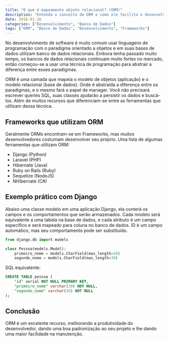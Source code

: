 ```yaml
---
title: "O que é mapeamento objeto relacional? (ORM)"
description: "Entenda o conceito de ORM e como ele facilita o desenvolvimento de software"
date: 2018-01-26
categories: ["Desenvolvimento", "Banco de Dados"]
tags: ["ORM", "Banco de Dados", "Desenvolvimento", "Frameworks"]
---
```


No desenvolvimento de software é muito comum usar linguagens de programação com o paradigma orientado a objetos e em suas bases de dados utilizam banco de dados relacionais. Embora tenha passado muito tempo, os bancos de dados relacionais continuam muito fortes no mercado, então começou-se a usar uma técnica de programação para abstrair a diferença entre esses paradigmas.

ORM é uma camada que mapeia o modelo de objetos (aplicação) e o modelo relacional (base de dados). Onde é abstraída a diferença entre os paradigmas, e o mesmo fará o papel de manager. Você não precisará escrever queries SQL, suas classes ajudarão a persistir os dados e buscá-los. Além de muitos recursos que diferenciam-se entre as ferramentas que utilizam dessa técnica.

## Frameworks que utilizam ORM

Geralmente ORMs encontram-se em Frameworks, mas muitos desenvolvedores costumam desenvolver seu próprio. Uma lista de algumas ferramentas que utilizam ORM:

- Django (Python)
- Laravel (PHP)
- Hibernate (Java)
- Ruby on Rails (Ruby)
- Sequelize (NodeJS)
- NHibernate (C#)

## Exemplo prático com Django

Abaixo uma classe modelo em uma aplicação Django, ela conterá os campos e os comportamentos que serão armazenados. Cada modelo será equivalente a uma tabela na base de dados, e cada atributo é um campo específico e será mapeado para coluna no banco de dados. ID é um campo automático, mas seu comportamento pode ser substituído.

```python
from django.db import models

class Pessoa(models.Model):
    primeiro_nome = models.CharField(max_length=30)
    segundo_nome = models.CharField(max_length=30)
```

SQL equivalente:

```sql
CREATE TABLE pessoa (
    "id" serial NOT NULL PRIMARY KEY,
    "primeiro_nome" varchar(30) NOT NULL,
    "segundo_nome" varchar(30) NOT NULL
);
```

## Conclusão

ORM é um excelente recurso, melhorando a produtividade do desenvolvedor, dando uma boa padronização ao seu projeto e lhe dando uma maior facilidade na manutenção. 